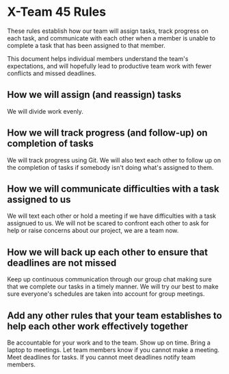 # X-Team 45 Rules

These rules establish how our team will assign tasks,
track progress on each task, and communicate with each other 
when a member is unable to complete a task that has been assigned to that member.

This document helps individual members understand the team's expectations,
and will hopefully lead to productive team work with fewer conflicts
and missed deadlines.

## How we will assign (and reassign) tasks
We will divide work evenly.


## How we will track progress (and follow-up) on completion of tasks
We will track progress using Git. We will also text each other to follow up on the completion of tasks if somebody isn't doing what's assigned to them.


## How we will communicate difficulties with a task assigned to us
We will text each other or hold a meeting if we have difficulties with a task assignued to us.
We will not be scared to confront each other to ask for help or raise concerns about our project, we are a team now.


## How we will back up each other to ensure that deadlines are not missed
Keep up continuous communication through our group chat making sure that we complete our tasks in a timely manner. We will try our best to make sure everyone's schedules are taken into account for group meetings.


## Add any other rules that your team establishes to help each other work effectively together
Be accountable for your work and to the team.
Show up on time.
Bring a laptop to meetings.
Let team members know if you cannot make a meeting.
Meet deadlines for tasks. If you cannot meet deadlines notify team members.


